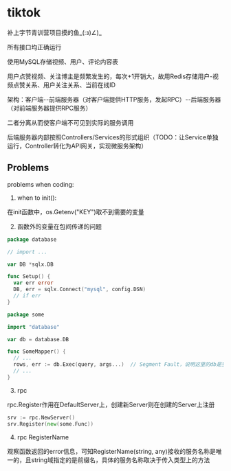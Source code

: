 # tiktok

补上字节青训营项目摸的鱼_(:з)∠)_

所有接口均正确运行

使用MySQL存储视频、用户、评论内容表

用户点赞视频、关注博主是频繁发生的，每次+1开销大，故用Redis存储用户-视频点赞关系、用户关注关系、当前在线ID

架构：客户端--前端服务器（对客户端提供HTTP服务，发起RPC）--后端服务器（对前端服务器提供RPC服务）

二者分离从而使客户端不可见到实际的服务调用

后端服务器内部按照Controllers/Services的形式组织（TODO：让Service单独运行，Controller转化为API网关，实现微服务架构）

## Problems

problems when coding:

1. when to init():

在init函数中，os.Getenv("KEY")取不到需要的变量
 
2. 函数外的变量在包间传递的问题

```go
package database

// import ...

var DB *sqlx.DB

func Setup() {
  var err error
  DB, err = sqlx.Connect("mysql", config.DSN)
  // if err
}
```

```go
package some

import "database"

var db = database.DB

func SomeMapper() {
  // ...
  rows, err := db.Exec(query, args...)  // Segment Fault，说明这里的db是空的
  // ...
}
```

3. rpc

rpc.Register作用在DefaultServer上，创建新Server则在创建的Server上注册

```go
srv := rpc.NewServer()
srv.Register(new(some.Func))
```

4. rpc RegisterName

观察函数返回的error信息，可知RegisterName(string, any)接收的服务名称是唯一的，且string域指定的是前缀名，具体的服务名称取决于传入类型上的方法
